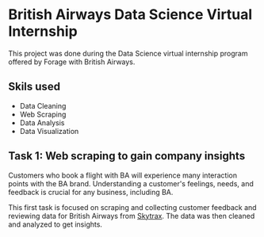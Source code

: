 # British Airways Data Science Virtual Internship

This project was done during the Data Science virtual internship program offered by Forage with British Airways.

## Skils used

- Data Cleaning
- Web Scraping
- Data Analysis
- Data Visualization

## Task 1: Web scraping to gain company insights

Customers who book a flight with BA will experience many interaction points with the BA brand. Understanding a customer's feelings, needs, and feedback is crucial for any business, including BA.

This first task is focused on scraping and collecting customer feedback and reviewing data for British Airways from [Skytrax](https://www.airlinequality.com/airline-reviews/british-airways). The data was then cleaned and analyzed to get insights.

